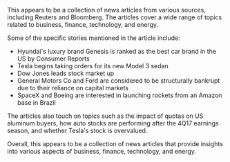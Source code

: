 This appears to be a collection of news articles from various sources, including Reuters and Bloomberg. The articles cover a wide range of topics related to business, finance, technology, and energy.

Some of the specific stories mentioned in the article include:

* Hyundai's luxury brand Genesis is ranked as the best car brand in the US by Consumer Reports
* Tesla begins taking orders for its new Model 3 sedan
* Dow Jones leads stock market up
* General Motors Co and Ford are considered to be structurally bankrupt due to their reliance on capital markets
* SpaceX and Boeing are interested in launching rockets from an Amazon base in Brazil

The articles also touch on topics such as the impact of quotas on US aluminum buyers, how auto stocks are performing after the 4Q17 earnings season, and whether Tesla's stock is overvalued.

Overall, this appears to be a collection of news articles that provide insights into various aspects of business, finance, technology, and energy.